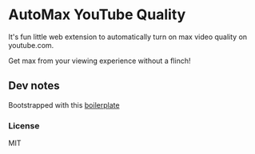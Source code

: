 
# AutoMax YouTube Quality

It's fun little web extension to automatically turn on max video quality on youtube.com.

Get max from your viewing experience without a flinch!

## Dev notes

Bootstrapped with this [boilerplate](https://github.com/aeksco/react-typescript-chrome-extension-starter.git)

### License 
MIT
